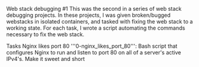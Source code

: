 Web stack debugging #1
This was the second in a series of web stack debugging projects. In these projects, I was given broken/bugged webstacks in isolated containers, and tasked with fixing the web stack to a working state. For each task, I wrote a script automating the commands necessary to fix the web stack.

Tasks
Nginx likes port 80
'''0-nginx_likes_port_80''': Bash script that configures Nginx to run and listen to port 80 on all of a server's active IPv4's.
Make it sweet and short
